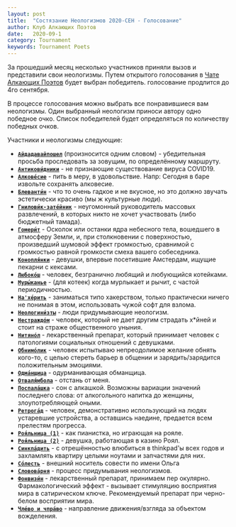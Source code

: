 ```yaml
---
layout: post
title:  "Состязание Неологизмов 2020-СЕН - Голосование"
author: Клуб Алкающих Поэтов
date:   2020-09-1
category: Tournament
keywords: Tournament Poets
---
```

За прошедший месяц несколько участников приняли вызов и представили свои неологизмы. Путем открытого голосования в [Чате Алкающих Поэтов](https://t.me/joinchat/FC6kkBnP3OfzjUT__7YNnQ) будет выбран победитель. голосование продлится до 4го сентября.

В процессе голосования можно выбрать все понравившиеся вам неологизмы. Один выбранный неологизм приноси автору одно победное очко. Список победителей будет определяться по количеству победных очков.

<!--more-->
Участники и неологизмы следующие:

* **<u><code>Айдадавайпошел</code></u>** (произносится одним словом) - убедительная просьба проследовать за зовущим, по определённому маршруту.
* **<u><code>Антикови́дники</code></u>** - не признающие существование вируса COVID19.
* **<u><code>Алкове́сие</code></u>** - пить в меру, в удовольствие. Напр: Сегодня в баре извольте сохранять алковесие.
* **<u><code>Блеванти́н</code></u>** - что то очень гадкое и не вкусное, но это должно звучать эстетически красиво (мы ж культурные люди).
* **<u><code>Гнилови́к-зате́йник</code></u>** - неугомонный руководитель массовых развлечений, в которых никто не хочет участвовать (либо бюджетный тамада).
* **<u><code>Гомери́т</code></u>** - Осколок или останки ядра небесного тела, вошедшего в атмосферу Земли, и, при столкновении с поверхностью, произведший шумовой эффект громкостью, сравнимой с громкостью равной громкости смеха вашего собеседника.
* **<u><code>Конопля́нки</code></u>** - девушки, впервые посетившие Амстердам, ищущие пекарни с кексами.
* **<u><code>Любоко́ш</code></u>** - человек, безгранично любящий и любующийся котейками.
* **<u><code>Муры́канье</code></u>** - (для котеек) когда мурлыкает и рычит, с частой периодичностью.
* **<u><code>На'хе́рить</code></u>** - заниматься типо хакерством, только практически ничего не понимая в этом, использовать чужой софт для взлома.
* **<u><code>Неологини́зты</code></u>** - люди придумывающие неологизм.
* **<u><code>Нестраждóм</code></u>** - человек, который не дает другим страдать х*йней и стоит на страже общественного уныния.
* **<u><code>Нитянóл</code></u>** - лекарственный препарат, который принимает человек с патологиями социальных отношений с девушками.
* **<u><code>Обнимо́лик</code></u>** - человек испытываю непреодолимое желание обнять кого-то, с целью стереть барьер в общении и зарядить/зарядится положительным эмоциями.
* **<u><code>Одма́нщица</code></u>** - одурманивающая обманщица.
* **<u><code>Отваля́мбола</code></u>** - отстань от меня.
* **<u><code>Поспала́шка</code></u>** - сон с алкашкой. Возможны вариации значений последнего слова: от алкогольного напитка до женщины, злоупотребляющей оными.
* **<u><code>Ретрога́д</code></u>** - человек, демонстративно использующий на людях устаревшие устройства, а оставшись наедине, предается всем прелестям прогресса.
* **<u><code>Роя́льница (1)</code></u>** - как пианистка, но играющая на рояле.
* **<u><code>Роя́льница (2)</code></u>** - девушка, работающая в казино Роял.
* **<u><code>Синкпа́дить</code></u>** - с отрешённостью влюбиться в thinkpad'ы всех годов и захламлять квартиру целыми ноутами и запчастями для них.
* **<u><code>Со́лесть</code></u>** - внешний носитель совести по имени Ольга
* **<u><code>Словова́рня</code></u>** - процесс придумывания неологизмов.
* **<u><code>Фонвизи́н</code></u>** - лекарственный препарат, принимаем пер окулярно. Фармакологический эффект - вызывает стимуляцию восприятия мира в сатирическом ключе. Рекомендуемый препарат при черно-белом восприятии мира.
* **<u><code>Чле́во и чпра́во</code></u>** - направление движения/взгляда за объектом вожделения.
